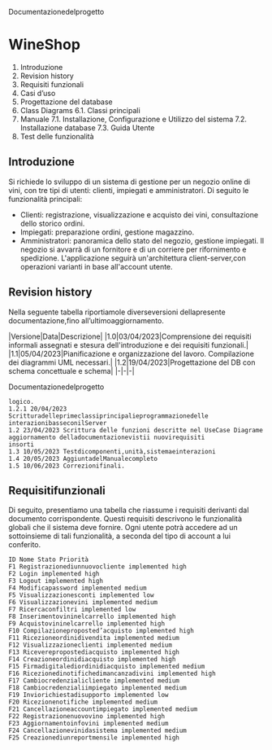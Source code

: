 Documentazionedelprogetto

# WineShop

1. Introduzione
2. Revision history
3. Requisiti funzionali
4. Casi d’uso
5. Progettazione del database
6. Class Diagrams
    6.1. Classi principali
7. Manuale
    7.1. Installazione, Configurazione e Utilizzo del sistema
    7.2. Installazione database
    7.3. Guida Utente
8. Test delle funzionalità

## Introduzione

Si richiede lo sviluppo di un sistema di gestione per un negozio online di vini, con tre tipi di utenti: clienti, impiegati e amministratori. Di seguito le funzionalità principali:
- Clienti: registrazione, visualizzazione e acquisto dei vini, consultazione dello storico ordini.
- Impiegati: preparazione ordini, gestione magazzino.
- Amministratori: panoramica dello stato del negozio, gestione impiegati.
Il negozio si avvarrà di un fornitore e di un corriere per rifornimento e spedizione. L'applicazione seguirà un'architettura client-server,con operazioni varianti in base all'account utente.

## Revision history
Nella seguente tabella riportiamole diverseversioni dellapresente documentazione,fino
all’ultimoaggiornamento.

|Versione|Data|Descrizione|
|1.0|03/04/2023|Comprensione dei requisiti informali assegnati e stesura dell'introduzione e dei requisiti funzionali.|
|1.1|05/04/2023|Pianificazione e organizzazione del lavoro. Compilazione dei diagrammi UML necessari.|
|1.2|19/04/2023|Progettazione del DB con schema concettuale e schema|
|-|-|-|

Documentazionedelprogetto
```
logico.
1.2.1 20/04/2023 Scritturadelleprimeclassiprincipalieprogrammazionedelle
interazionibasseconilServer
1.2 23/04/2023 Scrittura delle funzioni descritte nel UseCase Diagrame
aggiornamento delladocumentazionevistii nuovirequisiti
insorti
1.3 10/05/2023 Testdicomponenti,unità,sistemaeinterazioni
1.4 20/05/2023 AggiuntadelManualecompleto
1.5 10/06/2023 Correzionifinali.
```
## Requisitifunzionali

Di seguito, presentiamo una tabella che riassume i requisiti derivanti dal documento corrispondente. Questi requisiti descrivono le funzionalità globali che il sistema deve fornire. Ogni utente potrà accedere ad un sottoinsieme di tali funzionalità, a seconda del tipo di account a lui conferito.
```
ID Nome Stato Priorità
F1 Registrazionediunnuovocliente implemented high
F2 Login implemented high
F3 Logout implemented high
F4 Modificapassword implemented medium
F5 Visualizzazionesconti implemented low
F6 Visualizzazionevini implemented medium
F7 Ricercaconfiltri implemented low
F8 Inserimentovininelcarrello implemented high
F9 Acquistovininelcarrello implemented high
F10 Compilazioneproposted’acquisto implemented high
F11 Ricezioneordinidivendita implemented medium
F12 Visualizzazioneclienti implemented medium
F13 Riceverepropostediacquisto implemented high
F14 Creazioneordinidiacquisto implemented high
F15 Firmadigitalediordinidiacquisto implemented medium
F16 Ricezionedinotifichedimancanzadivini implemented high
F17 Cambiocredenzialicliente implemented medium
F18 Cambiocredenzialiimpiegato implemented medium
F19 Inviorichiestadisupporto implemented low
F20 Ricezionenotifiche implemented medium
F21 Cancellazioneaccountimpiegato implemented medium
F22 Registrazionenuovovino implemented high
F23 Aggiornamentoinfovini implemented medium
F24 Cancellazionevinidasistema implemented medium
F25 Creazionediunreportmensile implemented high
```
